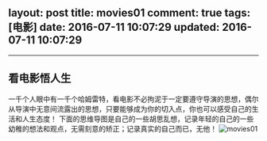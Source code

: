 layout: post
title: movies01
comment: true
tags: [电影]
date: 2016-07-11 10:07:29
updated: 2016-07-11 10:07:29
---

------
## 看电影悟人生
一千个人眼中有一千个哈姆雷特，看电影不必拘泥于一定要遵守导演的思想，偶尔从导演中无意间流露出的思想，只要能够成为你的切入点，你也可以感受自己的生活和人生态度！
下面的思维导图是自己的一些胡思乱想，记录年轻的自己的一些幼稚的想法和观点，无需刻意的矫正；记录真实的自己而已，无他！
![movies01](http://oa1wnpe3m.bkt.clouddn.com/%E7%94%B5%E5%BD%B101.png  "01")